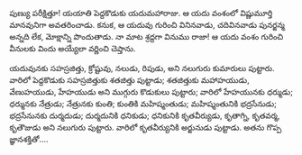 ﻿పుణ్యు పరీక్షిత్తూ! యయాతి పెద్దకొడుకు యదుమహారాజు. ఆ యదు వంశంలో విష్ణుమూర్తి మానవునిగా అవతరించాడు. కనుక, ఆ యదువు గురించి వినినవాడు, చదివినవాడు పునర్జన్మ అన్నది లేక, మోక్షాన్ని పొందుతాడు. నా మాట శ్రద్దగా వినుము రాజా! ఆ యదు వంశం గురించి వీనులకు విందు అయ్యేలా వర్ణించి చెప్తాను. 

యదువునకు సహస్రజిత్తు, క్రోష్టువు, నలుడు, రిపుడు, అని నలుగురు కుమారులు పుట్టారు. వారిలో పెద్దకొడుకు సహస్రజిత్తుకు శతజిత్తు పుట్టాడు; శతజిత్తుకు మహాహయుడు, వేణుహయుడు, హేహయుడు అని ముగ్గురు కొడుకులు పుట్టారు; వారిలో హేహయునకు ధర్ముడు; ధర్మునకు నేత్రుడు; నేత్రునకు కుంతి; కుంతికి మహిష్మంతుడు; మహిష్మంతునికి భద్రసేనుడు; భద్రసేనునకు దుర్మదుడు; దుర్మదునికి ధనికుడు; ధనికునికి కృతవీర్యుడు, కృతాగ్ని, కృతవర్మ, కృతౌజుడు అని నలుగురు పుట్టారు. వారిలో కృతవీర్యునికి అర్జునుడు పుట్టాడు. అతను గొప్ప జ్ఞానశక్తితో.... 

